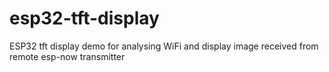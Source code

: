 # esp32-tft-display
ESP32 tft display demo for analysing WiFi and display image received from remote esp-now transmitter

